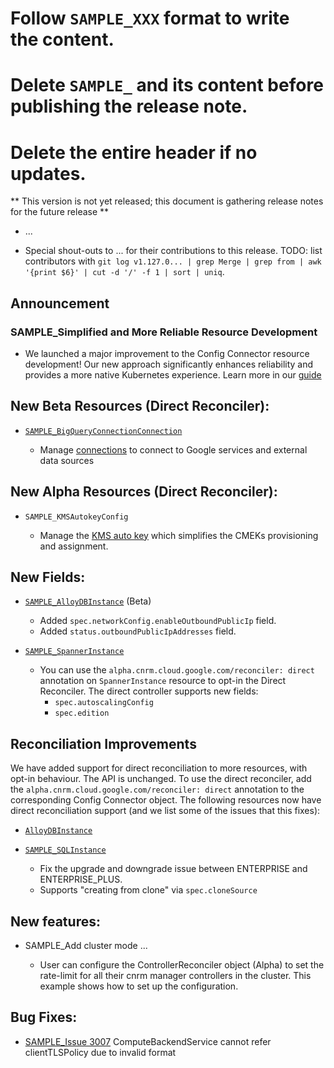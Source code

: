 # Follow `SAMPLE_XXX` format to write the content.
# Delete `SAMPLE_` and its content before publishing the release note.
# Delete the entire header if no updates.

** This version is not yet released; this document is gathering release notes for the future release **

* ...

* Special shout-outs to ... for their contributions to this release.
TODO: list contributors with `git log v1.127.0... | grep Merge | grep from | awk '{print $6}' | cut -d '/' -f 1 | sort | uniq`.

## Announcement

### SAMPLE_Simplified and More Reliable Resource Development

* We launched a major improvement to the Config Connector resource development!  Our new approach significantly enhances reliability and provides a more native Kubernetes experience. Learn more in our [guide](https://github.com/GoogleCloudPlatform/k8s-config-connector/tree/master/docs/develop-resources)

## New Beta Resources (Direct Reconciler):

* [`SAMPLE_BigQueryConnectionConnection`](https://cloud.google.com/config-connector/docs/reference/resource-docs/bigqueryconnection/bigqueryconnectionconnection)

     * Manage [connections](https://cloud.google.com/bigquery/docs/working-with-connections) to connect to Google services and external data sources

## New Alpha Resources (Direct Reconciler):

* `SAMPLE_KMSAutokeyConfig`

    * Manage the [KMS auto key](https://cloud.google.com/kms/docs/autokey-overview) which simplifies the CMEKs provisioning and assignment.

## New Fields:

* [`SAMPLE_AlloyDBInstance`](https://cloud.google.com/config-connector/docs/reference/resource-docs/alloydb/alloydbinstance) (Beta)
  * Added `spec.networkConfig.enableOutboundPublicIp` field.
  * Added `status.outboundPublicIpAddresses` field.

* [`SAMPLE_SpannerInstance`](https://cloud.google.com/config-connector/docs/reference/resource-docs/spanner/spannerinstance)
    * You can use the `alpha.cnrm.cloud.google.com/reconciler: direct` annotation on `SpannerInstance` resource to opt-in the Direct Reconciler. The direct controller supports new fields:
        * `spec.autoscalingConfig`
        * `spec.edition`

## Reconciliation Improvements

We have added support for direct reconciliation to more resources, with opt-in behaviour.  The API is unchanged. To use the direct reconciler, add the `alpha.cnrm.cloud.google.com/reconciler: direct` annotation to the corresponding Config Connector object.  The following resources now have direct reconciliation support (and we list some of the issues that this fixes):

* [`AlloyDBInstance`](https://cloud.google.com/config-connector/docs/reference/resource-docs/alloydb/alloydbcluster)

* [`SAMPLE_SQLInstance`](https://github.com/GoogleCloudPlatform/k8s-config-connector/tree/master/pkg/test/resourcefixture/testdata/basic/sql/v1beta1/sqlinstance)

    * Fix the upgrade and downgrade issue between ENTERPRISE and ENTERPRISE_PLUS.
    * Supports "creating from clone" via `spec.cloneSource`


## New features:

* SAMPLE_Add cluster mode ...

    *  User can configure the ControllerReconciler object (Alpha) to set the rate-limit for all their cnrm manager controllers in the cluster. This example shows how to set up the configuration.

## Bug Fixes:

* [SAMPLE_Issue 3007](https://github.com/GoogleCloudPlatform/k8s-config-connector/pull/3007) ComputeBackendService cannot refer clientTLSPolicy due to invalid format
